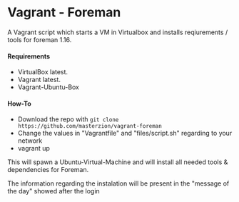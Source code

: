 # Vagrant - Foreman

A Vagrant script which starts a VM in Virtualbox and installs reqiurements / tools for foreman 1.16. 

#### Requirements 

* VirtualBox latest.
* Vagrant latest. 
* Vagrant-Ubuntu-Box

#### How-To

* Download the repo with ```git clone https://github.com/masterzion/vagrant-foreman```
* Change the values in "Vagrantfile" and "files/script.sh" regarding to your network
* vagrant up

This will spawn a Ubuntu-Virtual-Machine and will install all needed tools & dependencies for Foreman.

The information regarding the instalation will be present in the "message of the day" showed after the login